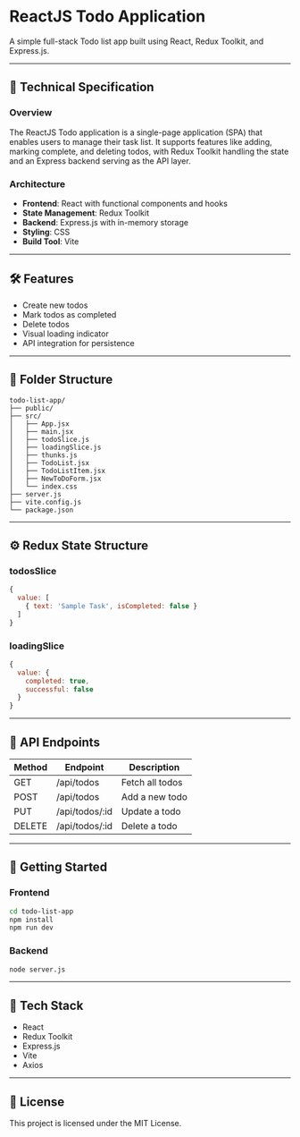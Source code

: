 
# ReactJS Todo Application

A simple full-stack Todo list app built using React, Redux Toolkit, and Express.js.

---

## 📘 Technical Specification

### Overview

The ReactJS Todo application is a single-page application (SPA) that enables users to manage their task list. It supports features like adding, marking complete, and deleting todos, with Redux Toolkit handling the state and an Express backend serving as the API layer.

### Architecture

- **Frontend**: React with functional components and hooks
- **State Management**: Redux Toolkit
- **Backend**: Express.js with in-memory storage
- **Styling**: CSS
- **Build Tool**: Vite

---

## 🛠️ Features

- Create new todos
- Mark todos as completed
- Delete todos
- Visual loading indicator
- API integration for persistence

---

## 🧱 Folder Structure

```
todo-list-app/
├── public/
├── src/
│   ├── App.jsx
│   ├── main.jsx
│   ├── todoSlice.js
│   ├── loadingSlice.js
│   ├── thunks.js
│   ├── TodoList.jsx
│   ├── TodoListItem.jsx
│   ├── NewToDoForm.jsx
│   └── index.css
├── server.js
├── vite.config.js
└── package.json
```

---

## ⚙️ Redux State Structure

### todosSlice

```js
{
  value: [
    { text: 'Sample Task', isCompleted: false }
  ]
}
```

### loadingSlice

```js
{
  value: {
    completed: true,
    successful: false
  }
}
```

---

## 🔁 API Endpoints

| Method | Endpoint          | Description             |
|--------|-------------------|-------------------------|
| GET    | /api/todos        | Fetch all todos         |
| POST   | /api/todos        | Add a new todo          |
| PUT    | /api/todos/:id    | Update a todo           |
| DELETE | /api/todos/:id    | Delete a todo           |

---

## 🚀 Getting Started

### Frontend

```bash
cd todo-list-app
npm install
npm run dev
```

### Backend

```bash
node server.js
```

---

## 🧪 Tech Stack

- React
- Redux Toolkit
- Express.js
- Vite
- Axios

---

## 📄 License

This project is licensed under the MIT License.
